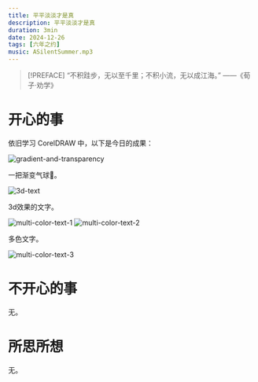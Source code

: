```yaml
---
title: 平平淡淡才是真
description: 平平淡淡才是真
duration: 3min
date: 2024-12-26
tags: [六年之约]
music: ASilentSummer.mp3
---
```


> [!PREFACE]
> “不积跬步，无以至千里；不积小流，无以成江海。” ——《荀子·劝学》

# 开心的事

依旧学习 CorelDRAW 中，以下是今日的成果：

![gradient-and-transparency](/images/gradient-and-transparency.svg)

一把渐变气球🎈。

![3d-text](/images/3d-text.svg)

3d效果的文字。

![multi-color-text-1](/images/multi-color-text-1.webp)
![multi-color-text-2](/images/multi-color-text-2.webp)

多色文字。

<img max-w-xs src="/images/multi-color-text-3.webp" alt="multi-color-text-3" />

# 不开心的事

无。

# 所思所想

无。
